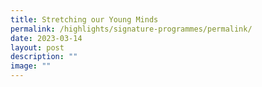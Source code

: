 ```yaml
---
title: Stretching our Young Minds
permalink: /highlights/signature-programmes/permalink/
date: 2023-03-14
layout: post
description: ""
image: ""
---
```

